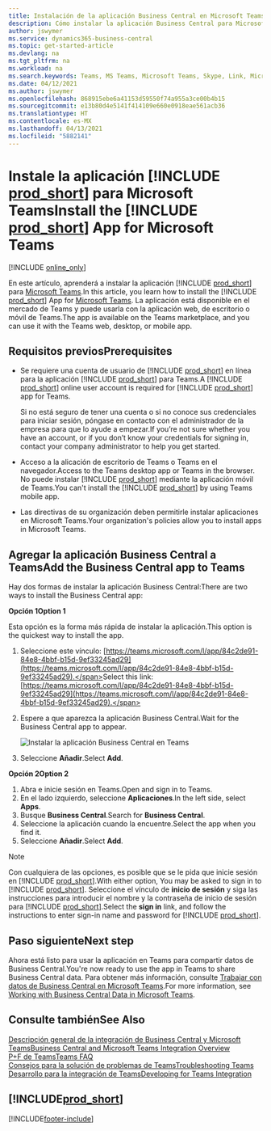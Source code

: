 ```yaml
---
title: Instalación de la aplicación Business Central en Microsoft Teams | Microsoft Docs
description: Cómo instalar la aplicación Business Central para Microsoft Teams.
author: jswymer
ms.service: dynamics365-business-central
ms.topic: get-started-article
ms.devlang: na
ms.tgt_pltfrm: na
ms.workload: na
ms.search.keywords: Teams, MS Teams, Microsoft Teams, Skype, Link, Microsoft 365, collaborate, collaboration, teamwork
ms.date: 04/12/2021
ms.author: jswymer
ms.openlocfilehash: 868915ebe6a41153d59550f74a955a3ce00b4b15
ms.sourcegitcommit: e13b80d4e5141f414109e660e0918eae561acb36
ms.translationtype: HT
ms.contentlocale: es-MX
ms.lasthandoff: 04/13/2021
ms.locfileid: "5882141"
---
```

# <a name="install-the-prod_short-app-for-microsoft-teams"></a><span data-ttu-id="ae92e-103">Instale la aplicación [!INCLUDE [prod_short](includes/prod_short.md)] para Microsoft Teams</span><span class="sxs-lookup"><span data-stu-id="ae92e-103">Install the [!INCLUDE [prod_short](includes/prod_short.md)] App for Microsoft Teams</span></span>

[!INCLUDE [online_only](includes/online_only.md)]

<span data-ttu-id="ae92e-104">En este artículo, aprenderá a instalar la aplicación [!INCLUDE [prod_short](includes/prod_short.md)] para [Microsoft Teams](https://www.microsoft.com/en-us/microsoft-365/microsoft-teams).</span><span class="sxs-lookup"><span data-stu-id="ae92e-104">In this article, you learn how to install the [!INCLUDE [prod_short](includes/prod_short.md)] App for [Microsoft Teams](https://www.microsoft.com/en-us/microsoft-365/microsoft-teams).</span></span> <span data-ttu-id="ae92e-105">La aplicación está disponible en el mercado de Teams y puede usarla con la aplicación web, de escritorio o móvil de Teams.</span><span class="sxs-lookup"><span data-stu-id="ae92e-105">The app is available on the Teams marketplace, and you can use it with the Teams web, desktop, or mobile app.</span></span>

## <a name="prerequisites"></a><span data-ttu-id="ae92e-106">Requisitos previos</span><span class="sxs-lookup"><span data-stu-id="ae92e-106">Prerequisites</span></span>

- <span data-ttu-id="ae92e-107">Se requiere una cuenta de usuario de [!INCLUDE [prod_short](includes/prod_short.md)] en línea para la aplicación [!INCLUDE [prod_short](includes/prod_short.md)] para Teams.</span><span class="sxs-lookup"><span data-stu-id="ae92e-107">A [!INCLUDE [prod_short](includes/prod_short.md)] online user account is required for [!INCLUDE [prod_short](includes/prod_short.md)] app for Teams.</span></span>

    <span data-ttu-id="ae92e-108">Si no está seguro de tener una cuenta o si no conoce sus credenciales para iniciar sesión, póngase en contacto con el administrador de la empresa para que lo ayude a empezar.</span><span class="sxs-lookup"><span data-stu-id="ae92e-108">If you’re not sure whether you have an account, or if you don’t know your credentials for signing in, contact your company administrator to help you get started.</span></span>

- <span data-ttu-id="ae92e-109">Acceso a la alicación de escritorio de Teams o Teams en el navegador.</span><span class="sxs-lookup"><span data-stu-id="ae92e-109">Access to the Teams desktop app or Teams in the browser.</span></span> <span data-ttu-id="ae92e-110">No puede instalar [!INCLUDE [prod_short](includes/prod_short.md)] mediante la aplicación móvil de Teams.</span><span class="sxs-lookup"><span data-stu-id="ae92e-110">You can't install the [!INCLUDE [prod_short](includes/prod_short.md)] by using Teams mobile app.</span></span>

- <span data-ttu-id="ae92e-111">Las directivas de su organización deben permitirle instalar aplicaciones en Microsoft Teams.</span><span class="sxs-lookup"><span data-stu-id="ae92e-111">Your organization's policies allow you to install apps in Microsoft Teams.</span></span>

## <a name="add-the-business-central-app-to-teams"></a><span data-ttu-id="ae92e-112">Agregar la aplicación Business Central a Teams</span><span class="sxs-lookup"><span data-stu-id="ae92e-112">Add the Business Central app to Teams</span></span>

<span data-ttu-id="ae92e-113">Hay dos formas de instalar la aplicación Business Central:</span><span class="sxs-lookup"><span data-stu-id="ae92e-113">There are two ways to install the Business Central app:</span></span>

<span data-ttu-id="ae92e-114">**Opción 1**</span><span class="sxs-lookup"><span data-stu-id="ae92e-114">**Option 1**</span></span>

<span data-ttu-id="ae92e-115">Esta opción es la forma más rápida de instalar la aplicación.</span><span class="sxs-lookup"><span data-stu-id="ae92e-115">This option is the quickest way to install the app.</span></span>

1. <span data-ttu-id="ae92e-116">Seleccione este vínculo: [https://teams.microsoft.com/l/app/84c2de91-84e8-4bbf-b15d-9ef33245ad29](https://teams.microsoft.com/l/app/84c2de91-84e8-4bbf-b15d-9ef33245ad29).</span><span class="sxs-lookup"><span data-stu-id="ae92e-116">Select this link: [https://teams.microsoft.com/l/app/84c2de91-84e8-4bbf-b15d-9ef33245ad29](https://teams.microsoft.com/l/app/84c2de91-84e8-4bbf-b15d-9ef33245ad29).</span></span>

2. <span data-ttu-id="ae92e-117">Espere a que aparezca la aplicación Business Central.</span><span class="sxs-lookup"><span data-stu-id="ae92e-117">Wait for the Business Central app to appear.</span></span>

    ![Instalar la aplicación Business Central en Teams](media/teams-install-app.png)

3. <span data-ttu-id="ae92e-119">Seleccione **Añadir**.</span><span class="sxs-lookup"><span data-stu-id="ae92e-119">Select **Add**.</span></span>

<span data-ttu-id="ae92e-120">**Opción 2**</span><span class="sxs-lookup"><span data-stu-id="ae92e-120">**Option 2**</span></span>

1. <span data-ttu-id="ae92e-121">Abra e inicie sesión en Teams.</span><span class="sxs-lookup"><span data-stu-id="ae92e-121">Open and sign in to Teams.</span></span>
2. <span data-ttu-id="ae92e-122">En el lado izquierdo, seleccione **Aplicaciones**.</span><span class="sxs-lookup"><span data-stu-id="ae92e-122">In the left side, select **Apps**.</span></span>
3. <span data-ttu-id="ae92e-123">Busque **Business Central**.</span><span class="sxs-lookup"><span data-stu-id="ae92e-123">Search for **Business Central**.</span></span>
4. <span data-ttu-id="ae92e-124">Seleccione la aplicación cuando la encuentre.</span><span class="sxs-lookup"><span data-stu-id="ae92e-124">Select the app when you find it.</span></span>
5. <span data-ttu-id="ae92e-125">Seleccione **Añadir**.</span><span class="sxs-lookup"><span data-stu-id="ae92e-125">Select **Add**.</span></span>

> [!NOTE]
> <span data-ttu-id="ae92e-126">Con cualquiera de las opciones, es posible que se le pida que inicie sesión en [!INCLUDE [prod_short](includes/prod_short.md)].</span><span class="sxs-lookup"><span data-stu-id="ae92e-126">With either option, You may be asked to sign in to [!INCLUDE [prod_short](includes/prod_short.md)].</span></span> <span data-ttu-id="ae92e-127">Seleccione el vínculo de **inicio de sesión** y siga las instrucciones para introducir el nombre y la contraseña de inicio de sesión para [!INCLUDE [prod_short](includes/prod_short.md)].</span><span class="sxs-lookup"><span data-stu-id="ae92e-127">Select the **sign in** link, and follow the instructions to enter sign-in name and password for [!INCLUDE [prod_short](includes/prod_short.md)].</span></span>

## <a name="next-step"></a><span data-ttu-id="ae92e-128">Paso siguiente</span><span class="sxs-lookup"><span data-stu-id="ae92e-128">Next step</span></span>

<span data-ttu-id="ae92e-129">Ahora está listo para usar la aplicación en Teams para compartir datos de Business Central.</span><span class="sxs-lookup"><span data-stu-id="ae92e-129">You're now ready to use the app in Teams to share Business Central data.</span></span> <span data-ttu-id="ae92e-130">Para obtener más información, consulte [Trabajar con datos de Business Central en Microsoft Teams](across-working-with-teams.md).</span><span class="sxs-lookup"><span data-stu-id="ae92e-130">For more information, see [Working with Business Central Data in Microsoft Teams](across-working-with-teams.md).</span></span>

## <a name="see-also"></a><span data-ttu-id="ae92e-131">Consulte también</span><span class="sxs-lookup"><span data-stu-id="ae92e-131">See Also</span></span>

[<span data-ttu-id="ae92e-132">Descripción general de la integración de Business Central y Microsoft Teams</span><span class="sxs-lookup"><span data-stu-id="ae92e-132">Business Central and Microsoft Teams Integration Overview</span></span>](across-teams-overview.md)  
[<span data-ttu-id="ae92e-133">P+F de Teams</span><span class="sxs-lookup"><span data-stu-id="ae92e-133">Teams FAQ</span></span>](teams-faq.md)  
[<span data-ttu-id="ae92e-134">Consejos para la solución de problemas de Teams</span><span class="sxs-lookup"><span data-stu-id="ae92e-134">Troubleshooting Teams</span></span>](admin-teams-troubleshooting.md)  
[<span data-ttu-id="ae92e-135">Desarrollo para la integración de Teams</span><span class="sxs-lookup"><span data-stu-id="ae92e-135">Developing for Teams Integration</span></span>](/dynamics365/business-central/dev-itpro/developer/devenv-develop-for-teams)  

## [!INCLUDE[prod_short](includes/free_trial_md.md)]  


[!INCLUDE[footer-include](includes/footer-banner.md)]